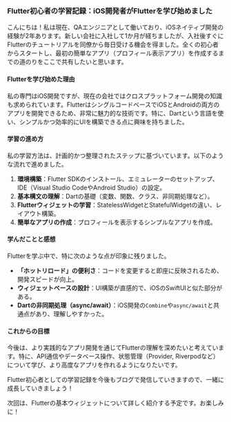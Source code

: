 ### Flutter初心者の学習記録：iOS開発者がFlutterを学び始めました

こんにちは！私は現在、QAエンジニアとして働いており、iOSネイティブ開発の経験が2年あります。新しい会社に入社して1か月が経ちましたが、入社後すぐにFlutterのチュートリアルを同僚から毎日受ける機会を得ました。全くの初心者からスタートし、最初の簡単なアプリ（プロフィール表示アプリ）を作成するまでの道のりをここで共有したいと思います。

#### Flutterを学び始めた理由

私の専門はiOS開発ですが、現在の会社ではクロスプラットフォーム開発の知識も求められています。FlutterはシングルコードベースでiOSとAndroidの両方のアプリを開発できるため、非常に魅力的な技術です。特に、Dartという言語を使い、シンプルかつ効率的にUIを構築できる点に興味を持ちました。

#### 学習の進め方

私の学習方法は、計画的かつ整理されたステップに基づいています。以下のような流れで進めました。

1. **環境構築**：Flutter SDKのインストール、エミュレーターのセットアップ、IDE（Visual Studio CodeやAndroid Studio）の設定。
2. **基本構文の理解**：Dartの基礎（変数、関数、クラス、非同期処理など）。
3. **Flutterウィジェットの学習**：StatelessWidgetとStatefulWidgetの違い、レイアウト構築。
4. **簡単なアプリの作成**：プロフィールを表示するシンプルなアプリを作成。

#### 学んだことと感想

Flutterを学ぶ中で、特に次のような点が印象に残りました。

- **「ホットリロード」の便利さ**：コードを変更すると即座に反映されるため、開発スピードが向上。
- **ウィジェットベースの設計**：UI構築が直感的で、iOSのSwiftUIと似た部分がある。
- **Dartの非同期処理（async/await）**：iOS開発の`Combine`や`async/await`と共通点があり、理解しやすかった。

#### これからの目標

今後は、より実践的なアプリ開発を通じてFlutterの理解を深めたいと考えています。特に、API通信やデータベース操作、状態管理（Provider, Riverpodなど）について学び、より高度なアプリを作れるようになりたいです。

Flutter初心者としての学習記録を今後もブログで発信していきますので、一緒に成長していきましょう！

次回は、Flutterの基本ウィジェットについて詳しく紹介する予定です。お楽しみに！

